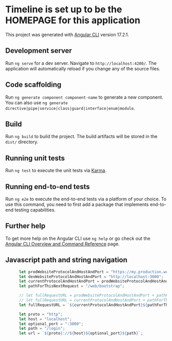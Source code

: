 # Timeline is set up to be the HOMEPAGE for this application

This project was generated with [Angular CLI](https://github.com/angular/angular-cli) version 17.2.1.

## Development server

Run `ng serve` for a dev server. Navigate to `http://localhost:4200/`. The application will automatically reload if you change any of the source files.

## Code scaffolding

Run `ng generate component component-name` to generate a new component. You can also use `ng generate directive|pipe|service|class|guard|interface|enum|module`.

## Build

Run `ng build` to build the project. The build artifacts will be stored in the `dist/` directory.

## Running unit tests

Run `ng test` to execute the unit tests via [Karma](https://karma-runner.github.io).

## Running end-to-end tests

Run `ng e2e` to execute the end-to-end tests via a platform of your choice. To use this command, you need to first add a package that implements end-to-end testing capabilities.

## Further help

To get more help on the Angular CLI use `ng help` or go check out the [Angular CLI Overview and Command Reference](https://angular.io/cli) page.


## Javascript path and string navigation

```javascript
      let prodWebsiteProtocolAndHostAndPort = "https://my.production.website:12345";
      let devWebsiteProtocolAndHostAndPort = "http://localhost:3000";
      let currentProtocolAndHostAndPort = prodWebsiteProtocolAndHostAndPort;
      let pathForThisNextRequest = "/web/bootstrap";

      // let fullRequestURL = prodWebsiteProtocolAndHostAndPort + pathForThisNextRequest;
      // let fullRequestURL = currentProtocolAndHostAndPort + pathForThisNextRequest;
      let fullRequestURL = `${currentProtocolAndHostAndPort}${pathForThisNextRequest}`;

      let proto = "http";
      let host = "localhost";
      let optional_port = ":3000";
      let path = "/login";
      let url = `${proto}://${host}${optional_port}${path}`;
```
